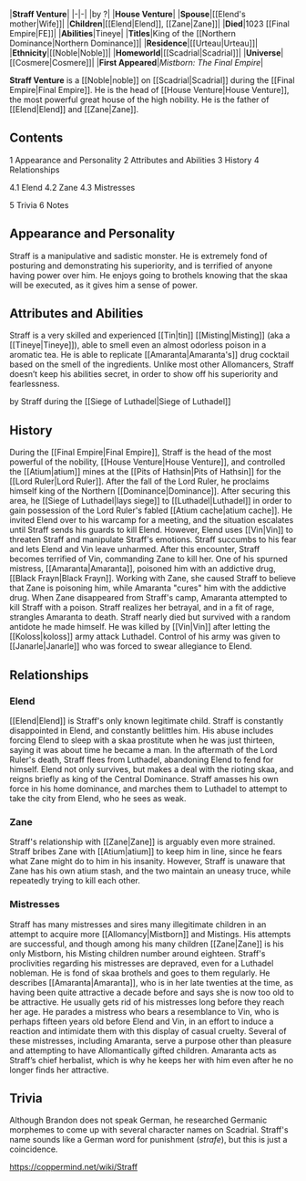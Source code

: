|**Straff Venture**|
|-|-|
|by ?|
|**House Venture**|
|**Spouse**|[[Elend's mother\|Wife]]|
|**Children**|[[Elend\|Elend]], [[Zane\|Zane]]|
|**Died**|1023 [[Final Empire\|FE]]|
|**Abilities**|Tineye|
|**Titles**|King of the [[Northern Dominance\|Northern Dominance]]|
|**Residence**|[[Urteau\|Urteau]]|
|**Ethnicity**|[[Noble\|Noble]]|
|**Homeworld**|[[Scadrial\|Scadrial]]|
|**Universe**|[[Cosmere\|Cosmere]]|
|**First Appeared**|*Mistborn: The Final Empire*|

**Straff Venture** is a [[Noble\|noble]] on [[Scadrial\|Scadrial]] during the [[Final Empire\|Final Empire]]. He is the head of [[House Venture\|House Venture]], the most powerful great house of the high nobility. He is the father of [[Elend\|Elend]] and [[Zane\|Zane]].

## Contents

1 Appearance and Personality
2 Attributes and Abilities
3 History
4 Relationships

4.1 Elend
4.2 Zane
4.3 Mistresses


5 Trivia
6 Notes


## Appearance and Personality
Straff is a manipulative and sadistic monster. He is extremely fond of posturing and demonstrating his superiority, and is terrified of anyone having power over him. He enjoys going to brothels knowing that the skaa will be executed, as it gives him a sense of power.

## Attributes and Abilities
Straff is a very skilled and experienced [[Tin\|tin]] [[Misting\|Misting]] (aka a [[Tineye\|Tineye]]), able to smell even an almost odorless poison in a aromatic tea. He is able to replicate [[Amaranta\|Amaranta's]] drug cocktail based on the smell of the ingredients. Unlike most other Allomancers, Straff doesn’t keep his abilities secret, in order to show off his superiority and fearlessness.

 by  Straff during the [[Siege of Luthadel\|Siege of Luthadel]]
## History
During the [[Final Empire\|Final Empire]], Straff is the head of the most powerful of the nobility, [[House Venture\|House Venture]], and controlled the [[Atium\|atium]] mines at the [[Pits of Hathsin\|Pits of Hathsin]] for the [[Lord Ruler\|Lord Ruler]].
After the fall of the Lord Ruler, he proclaims himself king of the Northern [[Dominance\|Dominance]]. After securing this area, he [[Siege of Luthadel\|lays siege]] to [[Luthadel\|Luthadel]] in order to gain possession of the Lord Ruler's fabled [[Atium cache\|atium cache]].
He invited Elend over to his warcamp for a meeting, and the situation escalates until Straff sends his guards to kill Elend. However, Elend uses [[Vin\|Vin]] to threaten Straff and manipulate Straff's emotions. Straff succumbs to his fear and lets Elend and Vin leave unharmed. After this encounter, Straff becomes terrified of Vin, commanding Zane to kill her.
One of his spurned mistress, [[Amaranta\|Amaranta]], poisoned him with an addictive drug, [[Black Frayn\|Black Frayn]]. Working with Zane, she caused Straff to believe that Zane is poisoning him, while Amaranta "cures" him with the addictive drug. When Zane disappeared from Straff's camp, Amaranta attempted to kill Straff with a poison. Straff realizes her betrayal, and in a fit of rage, strangles Amaranta to death. Straff nearly died but survived with a random antidote he made himself.
He was killed by [[Vin\|Vin]] after letting the [[Koloss\|koloss]] army attack Luthadel. Control of his army was given to [[Janarle\|Janarle]] who was forced to swear allegiance to Elend.

## Relationships
### Elend
[[Elend\|Elend]] is Straff's only known legitimate child. Straff is constantly disappointed in Elend, and constantly belittles him. His abuse includes forcing Elend to sleep with a skaa prostitute when he was just thirteen, saying it was about time he became a man. In the aftermath of the Lord Ruler's death, Straff flees from Luthadel, abandoning Elend to fend for himself. Elend not only survives, but makes a deal with the rioting skaa, and reigns briefly as king of the Central Dominance. Straff amasses his own force in his home dominance, and marches them to Luthadel to attempt to take the city from Elend, who he sees as weak.

### Zane
Straff's relationship with [[Zane\|Zane]] is arguably even more strained. Straff bribes Zane with [[Atium\|atium]] to keep him in line, since he fears what Zane might do to him in his insanity. However, Straff is unaware that Zane has his own atium stash, and the two maintain an uneasy truce, while repeatedly trying to kill each other.

### Mistresses
Straff has many mistresses and sires many illegitimate children in an attempt to acquire more [[Allomancy\|Mistborn]] and Mistings. His attempts are successful, and though among his many children [[Zane\|Zane]] is his only Mistborn, his Misting children number around eighteen.
Straff's proclivities regarding his mistresses are depraved, even for a Luthadel nobleman. He is fond of skaa brothels and goes to them regularly. He describes [[Amaranta\|Amaranta]], who is in her late twenties at the time, as having been quite attractive a decade before and says she is now too old to be attractive. He usually gets rid of his mistresses long before they reach her age. He parades a mistress who bears a resemblance to Vin, who is perhaps fifteen years old before Elend and Vin, in an effort to induce a reaction and intimidate them with this display of casual cruelty.
Several of these mistresses, including Amaranta, serve a purpose other than pleasure and attempting to have Allomantically gifted children. Amaranta acts as Straff’s chief herbalist, which is why he keeps her with him even after he no longer finds her attractive.

## Trivia
Although Brandon does not speak German, he researched Germanic morphemes to come up with several character names on Scadrial. Straff's name sounds like a German word for punishment (*strafe*), but this is just a coincidence.


https://coppermind.net/wiki/Straff